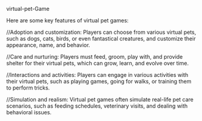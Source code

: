 virtual-pet-Game

Here are some key features of virtual pet games:

//Adoption and customization: Players can choose from various virtual pets, such as dogs, cats, birds, or even fantastical creatures, and customize their appearance, name, and behavior.

//Care and nurturing: Players must feed, groom, play with, and provide shelter for their virtual pets, which can grow, learn, and evolve over time.

//Interactions and activities: Players can engage in various activities with their virtual pets, such as playing games, going for walks, or training them to perform tricks.

//Simulation and realism: Virtual pet games often simulate real-life pet care scenarios, such as feeding schedules, veterinary visits, and dealing with behavioral issues.

